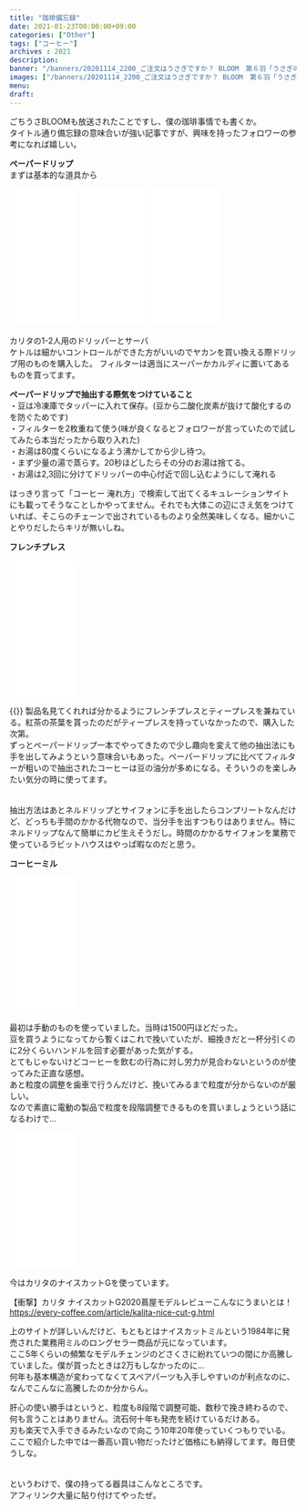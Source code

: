 ```yaml
---
title: "珈琲備忘録"
date: 2021-01-23T00:00:00+09:00
categories: ["Other"]
tags: ["コーヒー"]
archives : 2021
description:
banner: "/banners/20201114_2200_ご注文はうさぎですか？ BLOOM　第６羽「うさぎの団体さんも大歓迎です」 20201114_22.18.41.jpg"
images: ["/banners/20201114_2200_ご注文はうさぎですか？ BLOOM　第６羽「うさぎの団体さんも大歓迎です」 20201114_22.18.41.jpg"]
menu: 
draft:
---
```

ごちうさBLOOMも放送されたことですし、僕の珈琲事情でも書くか。  
タイトル通り備忘録の意味合いが強い記事ですが、興味を持ったフォロワーの参考になれば嬉しい。
<!--more-->
**ペーパードリップ**  
まずは基本的な道具から
<iframe style="width:120px;height:240px;" marginwidth="0" marginheight="0" scrolling="no" frameborder="0" src="//rcm-fe.amazon-adsystem.com/e/cm?lt1=_blank&bc1=000000&IS2=1&bg1=FFFFFF&fc1=000000&lc1=0000FF&t=sagamino-22&language=ja_JP&o=9&p=8&l=as4&m=amazon&f=ifr&ref=as_ss_li_til&asins=B001TM6FE8&linkId=ffa9db915f32617a17b69bf72d3b7c37"></iframe>
<iframe style="width:120px;height:240px;" marginwidth="0" marginheight="0" scrolling="no" frameborder="0" src="//rcm-fe.amazon-adsystem.com/e/cm?lt1=_blank&bc1=000000&IS2=1&bg1=FFFFFF&fc1=000000&lc1=0000FF&t=sagamino-22&language=ja_JP&o=9&p=8&l=as4&m=amazon&f=ifr&ref=as_ss_li_til&asins=B0038L8RFI&linkId=136ecd01b232acd165244a7b7fb9857e"></iframe>
<iframe style="width:120px;height:240px;" marginwidth="0" marginheight="0" scrolling="no" frameborder="0" src="//rcm-fe.amazon-adsystem.com/e/cm?lt1=_blank&bc1=000000&IS2=1&bg1=FFFFFF&fc1=000000&lc1=0000FF&t=sagamino-22&language=ja_JP&o=9&p=8&l=as4&m=amazon&f=ifr&ref=as_ss_li_til&asins=B000IGOXLS&linkId=949d0230f07aeec39df2a27a1f93a56b"></iframe>

カリタの1-2人用のドリッパーとサーバ  
ケトルは細かいコントロールができた方がいいのでヤカンを買い換える際ドリップ用のものを購入した。
フィルターは適当にスーパーかカルディに置いてあるものを買ってます。

**ペーパードリップで抽出する際気をつけていること**  
・豆は冷凍庫でタッパーに入れて保存。(豆から二酸化炭素が抜けて酸化するのを防ぐためです)  
・フィルターを2枚重ねて使う(味が良くなるとフォロワーが言っていたので試してみたら本当だったから取り入れた)  
・お湯は80度くらいになるよう沸かしてから少し待つ。  
・まず少量の湯で蒸らす。20秒ほどしたらその分のお湯は捨てる。  
・お湯は2,3回に分けてドリッパーの中心付近で回し込むようにして淹れる

はっきり言って「コーヒー 淹れ方」で検索して出てくるキュレーションサイトにも載ってそうなことしかやってません。それでも大体この辺にさえ気をつけていれば、そこらのチェーンで出されているものより全然美味しくなる。細かいことやりだしたらキリが無いしね。

**フレンチプレス**  
<iframe style="width:120px;height:240px;" marginwidth="0" marginheight="0" scrolling="no" frameborder="0" src="//rcm-fe.amazon-adsystem.com/e/cm?lt1=_blank&bc1=000000&IS2=1&bg1=FFFFFF&fc1=000000&lc1=0000FF&t=sagamino-22&language=ja_JP&o=9&p=8&l=as4&m=amazon&f=ifr&ref=as_ss_li_til&asins=B07BX75ZR3&linkId=b528c3b3a024cda52c03954cb8527125"></iframe>

{{<tweet user="sagami_no" id="1331151597196382208" >}}
製品名見てくれれば分かるようにフレンチプレスとティープレスを兼ねている。紅茶の茶葉を貰ったのだがティープレスを持っていなかったので、購入した次第。  
ずっとペーパードリップ一本でやってきたので少し趣向を変えて他の抽出法にも手を出してみようという意味合いもあった。ペーパードリップに比べてフィルターが粗いので抽出されたコーヒーは豆の油分が多めになる。そういうのを楽しみたい気分の時に使ってます。
<br /><br /><br />
抽出方法はあとネルドリップとサイフォンに手を出したらコンプリートなんだけど、どっちも手間のかかる代物なので、当分手を出すつもりはありません。特にネルドリップなんて簡単にカビ生えそうだし。時間のかかるサイフォンを業務で使っているラビットハウスはやっぱ暇なのだと思う。

**コーヒーミル**  
<iframe style="width:120px;height:240px;" marginwidth="0" marginheight="0" scrolling="no" frameborder="0" src="//rcm-fe.amazon-adsystem.com/e/cm?lt1=_blank&bc1=000000&IS2=1&bg1=FFFFFF&fc1=000000&lc1=0000FF&t=sagamino-22&language=ja_JP&o=9&p=8&l=as4&m=amazon&f=ifr&ref=as_ss_li_til&asins=B0006BLI2W&linkId=af3ff9ff00a5319f97c1a7c668e40e9e"></iframe>

最初は手動のものを使っていました。当時は1500円ほどだった。  
豆を買うようになってから暫くはこれで挽いていたが、細挽きだと一杯分引くのに2分くらいハンドルを回す必要があった気がする。  
とてもじゃないけどコーヒーを飲むの行為に対し労力が見合わないというのが使ってみた正直な感想。  
あと粒度の調整を歯車で行うんだけど、挽いてみるまで粒度が分からないのが厳しい。  
なので素直に電動の製品で粒度を段階調整できるものを買いましょうという話になるわけで…
<iframe style="width:120px;height:240px;" marginwidth="0" marginheight="0" scrolling="no" frameborder="0" src="//rcm-fe.amazon-adsystem.com/e/cm?lt1=_blank&bc1=000000&IS2=1&bg1=FFFFFF&fc1=000000&lc1=0000FF&t=sagamino-22&language=ja_JP&o=9&p=8&l=as4&m=amazon&f=ifr&ref=as_ss_li_til&asins=B08BTSNJZH&linkId=ba3e0d759c8a1d2bbb0b8a3fc7f25d3b"></iframe>

今はカリタのナイスカットGを使っています。  

【衝撃】カリタ ナイスカットG2020蔦屋モデルレビューこんなにうまいとは！  
https://every-coffee.com/article/kalita-nice-cut-g.html  

上のサイトが詳しいんだけど、もともとはナイスカットミルという1984年に発売された業務用ミルのロングセラー商品が元になっています。  
ここ5年くらいの頻繁なモデルチェンジのどさくさに紛れていつの間にか高騰していました。僕が買ったときは2万もしなかったのに…  
何年も基本構造が変わってなくてスペアパーツも入手しやすいのが利点なのに、なんでこんなに高騰したのか分からん。  

肝心の使い勝手はというと、粒度も8段階で調整可能、数秒で挽き終わるので、何も言うことはありません。流石何十年も発売を続けているだけある。  
刃も楽天で入手できるみたいなので向こう10年20年使っていくつもりでいる。  
ここで紹介した中では一番高い買い物だったけど価格にも納得してます。毎日使うしな。
<br /><br /><br />
というわけで、僕の持ってる器具はこんなところです。  
アフィリンク大量に貼り付けてやったぜ。